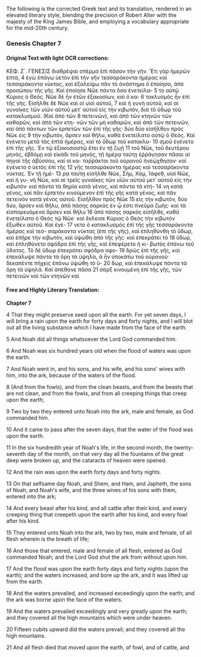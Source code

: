 The following is the corrected Greek text and its translation, rendered in an elevated literary style, blending the precision of Robert Alter with the majesty of the King James Bible, and employing a vocabulary appropriate for the mid-20th century.

### Genesis Chapter 7

#### Original Text with light OCR corrections:

ΚΕΦ. Ζ´. ΓΕΝΕΣΙΣ
διαθρέψαι σπέρμα ἐπὶ πᾶσαν τὴν γῆν. Ἔτι γὰρ ἡμερῶν ἑπτά, 4
ἐγὼ ἐπάγω ὑετὸν ἐπὶ τὴν γῆν τεσσαράκοντα ἡμέρας καὶ
τεσσαράκοντα νύκτας, καὶ ἐξαλείψω πᾶν τὸ ἀνάστημα ὃ ἐποίησα,
ἀπὸ προσώπου τῆς γῆς. Καὶ ἐποίησε Νῶε πάντα ὅσα ἐνετείλα- 5
το αὐτῷ Κύριος ὁ Θεός. Νῶε δὲ ἦν ἐτῶν ἑξακοσίων, καὶ ὁ κα- 6
τακλυσμὸς ἦν ἐπὶ τῆς γῆς. Εἰσῆλθε δὲ Νῶε καὶ οἱ υἱοὶ αὐτοῦ, 7
καὶ ἡ γυνὴ αὐτοῦ, καὶ αἱ γυναῖκες τῶν υἱῶν αὐτοῦ μετ᾿ αὐτοῦ
εἰς τὴν κιβωτὸν, διὰ τὸ ὕδωρ τοῦ κατακλυσμοῦ. (Καὶ ἀπὸ τῶν 8
πετεινῶν), καὶ ἀπὸ τῶν κτηνῶν τῶν καθαρῶν, καὶ ἀπὸ τῶν κτη-
νῶν τῶν μὴ καθαρῶν, καὶ ἀπὸ τῶν πετεινῶν, καὶ ἀπὸ πάντων
τῶν ἑρπετῶν τῶν ἐπὶ τῆς γῆς· δύο δύο εἰσῆλθον πρὸς Νῶε εἰς 9
τὴν κιβωτὸν, ἄρσεν καὶ θῆλυ, καθὰ ἐνετείλατο αὐτῷ ὁ Θεός.
Καὶ ἐγένετο μετὰ τὰς ἑπτὰ ἡμέρας, καὶ τὸ ὕδωρ τοῦ κατακλυ- 10
σμοῦ ἐγένετο ἐπὶ τῆς γῆς. Ἐν τῷ ἑξακοσιοστῷ ἔτει ἐν τῇ ζωῇ 11
τοῦ Νῶε, τοῦ δευτέρου μηνὸς, ἑβδόμῃ καὶ εἰκάδι τοῦ μηνὸς, τῇ
ἡμέρᾳ ταύτῃ ἐῤῥάγησαν πᾶσαι αἱ πηγαὶ τῆς ἀβύσσου, καὶ οἱ κα-
ταῤῥάκται τοῦ οὐρανοῦ ἠνεῴχθησαν· καὶ ἐγένετο ὁ ὑετὸς ἐπὶ τῆς 12
γῆς τεσσαράκοντα ἡμέρας καὶ τεσσαράκοντα νύκτας. Ἐν τῇ ἡμέ- 13
ρᾳ ταύτῃ εἰσῆλθε Νῶε, Σὴμ, Χὰμ, Ἰάφεθ, υἱοὶ Νῶε, καὶ ἡ γυ-
νὴ Νῶε, καὶ αἱ τρεῖς γυναῖκες τῶν υἱῶν αὐτοῦ μετ᾿ αὐτοῦ εἰς
τὴν κιβωτὸν· καὶ πάντα τὰ θηρία κατὰ γένος, καὶ πάντα τὰ κτή- 14
νη κατὰ γένος, καὶ πᾶν ἑρπετὸν κινούμενον ἐπὶ τῆς γῆς κατὰ
γένος, καὶ πᾶν πετεινὸν κατὰ γένος αὐτοῦ. Εἰσῆλθον πρὸς Νῶε 15
εἰς τὴν κιβωτὸν, δύο δύο, ἄρσεν καὶ θῆλυ, ἀπὸ πάσης σαρκὸς
ἐν ᾧ ἐστι πνεῦμα ζωῆς· καὶ τὰ εἰσπορευόμενα ἄρσεν καὶ θῆλυ 16
ἀπὸ πάσης σαρκὸς εἰσῆλθε, καθὰ ἐνετείλατο ὁ Θεὸς τῷ Νῶε·
καὶ ἔκλεισε Κύριος ὁ Θεὸς τὴν κιβωτὸν ἔξωθεν αὐτοῦ. Καὶ ἐγέ- 17
νετο ὁ κατακλυσμὸς ἐπὶ τῆς γῆς τεσσαράκοντα ἡμέρας καὶ τεσ-
σαράκοντα νύκτας (ἐπὶ τῆς γῆς), καὶ ἐπληθύνθη τὸ ὕδωρ, καὶ
ἐπῆρε τὴν κιβωτὸν, καὶ ὑψώθη ἀπὸ τῆς γῆς· καὶ ἐπεκράτει τὸ 18
ὕδωρ, καὶ ἐπληθύνετο σφόδρα ἐπὶ τῆς γῆς, καὶ ἐπεφέρετο ἡ κι-
βωτὸς ἐπάνω τοῦ ὕδατος. Τὸ δὲ ὕδωρ ἐπεκράτει σφόδρα σφο- 19
δρῶς ἐπὶ τῆς γῆς, καὶ ἐπεκάλυψε πάντα τὰ ὄρη τὰ ὑψηλὰ, ἃ
ἦν ὑποκάτω τοῦ οὐρανοῦ· δεκαπέντε πήχεις ἐπάνω ὑψώθη τὸ ὕ- 20
δωρ, καὶ ἐπεκάλυψε πάντα τὰ ὄρη τὰ ὑψηλά. Καὶ ἀπέθανε πᾶσα 21
σὰρξ κινουμένη ἐπὶ τῆς γῆς, τῶν πετεινῶν καὶ τῶν κτηνῶν καὶ

#### Free and Highly Literary Translation:

**Chapter 7**

4 That they might preserve seed upon all the earth. For yet seven days, I will bring a rain upon the earth for forty days and forty nights, and I will blot out all the living substance which I have made from the face of the earth.

5 And Noah did all things whatsoever the Lord God commanded him.

6 And Noah was six hundred years old when the flood of waters was upon the earth.

7 And Noah went in, and his sons, and his wife, and his sons' wives with him, into the ark, because of the waters of the flood.

8 (And from the fowls), and from the clean beasts, and from the beasts that are not clean, and from the fowls, and from all creeping things that creep upon the earth;

9 Two by two they entered unto Noah into the ark, male and female, as God commanded him.

10 And it came to pass after the seven days, that the water of the flood was upon the earth.

11 In the six hundredth year of Noah's life, in the second month, the twenty-seventh day of the month, on that very day all the fountains of the great deep were broken up, and the cataracts of heaven were opened.

12 And the rain was upon the earth forty days and forty nights.

13 On that selfsame day Noah, and Shem, and Ham, and Japheth, the sons of Noah, and Noah's wife, and the three wives of his sons with them, entered into the ark;

14 And every beast after his kind, and all cattle after their kind, and every creeping thing that creepeth upon the earth after his kind, and every fowl after his kind.

15 They entered unto Noah into the ark, two by two, male and female, of all flesh wherein is the breath of life;

16 And those that entered, male and female of all flesh, entered as God commanded Noah; and the Lord God shut the ark from without upon him.

17 And the flood was upon the earth forty days and forty nights (upon the earth); and the waters increased, and bore up the ark, and it was lifted up from the earth.

18 And the waters prevailed, and increased exceedingly upon the earth; and the ark was borne upon the face of the waters.

19 And the waters prevailed exceedingly and very greatly upon the earth; and they covered all the high mountains which were under heaven.

20 Fifteen cubits upward did the waters prevail; and they covered all the high mountains.

21 And all flesh died that moved upon the earth, of fowl, and of cattle, and